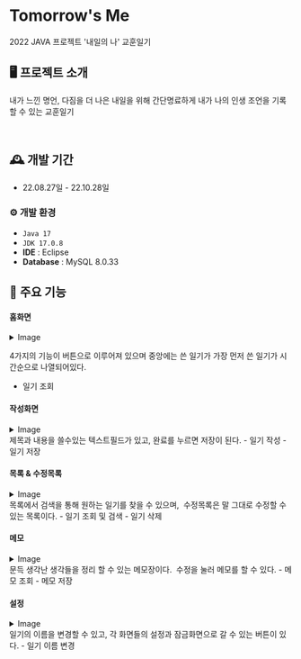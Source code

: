 # Tomorrow's Me
2022 JAVA 프로젝트 '내일의 나' 교훈일기

## 🖥️ 프로젝트 소개
내가 느낀 명언, 다짐을 더 나은 내일을 위해 간단명료하게 내가 나의 인생 조언을 기록할 수 있는 교훈일기

<br/>

## 🕰️ 개발 기간
* 22.08.27일 - 22.10.28일

### ⚙️ 개발 환경
- `Java 17`
- `JDK 17.0.8`
- **IDE** : Eclipse
- **Database** : MySQL 8.0.33

## 📌 주요 기능
#### 홈화면 
<details>
  <summary>Image</summary>
  
  ![001](https://github.com/iris-starry/Tomorrow-s-Me/assets/106311884/bf3e1332-8dea-4f2c-98f1-4a73c114d09a)
  ![002](https://github.com/iris-starry/Tomorrow-s-Me/assets/106311884/63039a45-8aa4-4a27-aa70-ee93872b6ba3)
</details>

4가지의 기능이 버튼으로 이루어져 있으며 중앙에는 쓴 일기가 가장 먼저 쓴 일기가 시간순으로 나열되어있다.
- 일기 조회

#### 작성화면 
<details>
  <summary>Image</summary>
  
  ![003](https://github.com/iris-starry/Tomorrow-s-Me/assets/106311884/fead8ba8-11c3-40a2-860a-27ae35e9f447)
</details>
제목과 내용을 쓸수있는 텍스트필드가 있고, 완료를 누르면 저장이 된다.
- 일기 작성
- 일기 저장
  
#### 목록 & 수정목록 
<details>
  <summary>Image</summary>
  
  ![004](https://github.com/iris-starry/Tomorrow-s-Me/assets/106311884/e5f06be9-2d6f-484f-bb3a-17fb796805d5)
![005](https://github.com/iris-starry/Tomorrow-s-Me/assets/106311884/86c1e762-21f1-405e-8943-c5eb6b758bc1)
</details>
목록에서 검색을 통해 원하는 일기를 찾을 수 있으며, 
수정목록은 말 그대로 수정할 수 있는 목록이다.
- 일기 조회 및 검색
- 일기 삭제

#### 메모 
<details>
  <summary>Image</summary>
  
  ![006](https://github.com/iris-starry/Tomorrow-s-Me/assets/106311884/4e7dbb3c-822d-4dc5-b01e-df0a5c5069cf)
</details>
문득 생각난 생각들을 정리 할 수 있는 메모장이다. 
수정을 눌러 메모를 할 수 있다.
- 메모 조회 
- 메모 저장

#### 설정
<details>
  <summary>Image</summary>
  
  ![007](https://github.com/iris-starry/Tomorrow-s-Me/assets/106311884/8cca3fcd-44a8-42e9-a849-4b85d84c7f42)
</details>
일기의 이름을 변경할 수 있고, 각 화면들의 설정과 잠금화면으로 갈 수 있는 버튼이 있다.
- 일기 이름 변경
